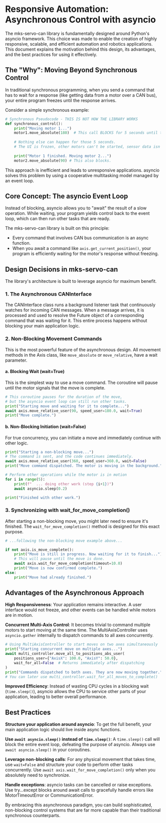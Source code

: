 # Responsive Automation: Asynchronous Control with asyncio

The mks-servo-can library is fundamentally designed around Python's asyncio framework. This choice was made to enable the creation of highly responsive, scalable, and efficient automation and robotics applications. This document explains the motivation behind this design, its advantages, and the best practices for using it effectively.

## The "Why": Moving Beyond Synchronous Control

In traditional synchronous programming, when you send a command that has to wait for a response (like getting data from a motor over a CAN bus), your entire program freezes until the response arrives.

Consider a simple synchronous example:

```python
# Synchronous Pseudocode - THIS IS NOT HOW THE LIBRARY WORKS
def synchronous_control():
    print("Moving motor 1...")
    motor1.move_absolute(180)  # This call BLOCKS for 5 seconds until the move is done
    
    # Nothing else can happen for those 5 seconds.
    # The UI is frozen, other motors can't be started, sensor data isn't processed.
    
    print("Motor 1 finished. Moving motor 2...")
    motor2.move_absolute(90) # This also blocks.
```

This approach is inefficient and leads to unresponsive applications. asyncio solves this problem by using a cooperative multitasking model managed by an event loop.

## Core Concept: The asyncio Event Loop

Instead of blocking, asyncio allows you to "await" the result of a slow operation. While waiting, your program yields control back to the event loop, which can then run other tasks that are ready.

The mks-servo-can library is built on this principle:
- Every command that involves CAN bus communication is an async function.
- When you await a command like `axis.get_current_position()`, your program is efficiently waiting for the motor's response without freezing.

## Design Decisions in mks-servo-can

The library's architecture is built to leverage asyncio for maximum benefit.

### 1. The Asynchronous CANInterface

The CANInterface class runs a background listener task that continuously watches for incoming CAN messages. When a message arrives, it is processed and used to resolve the Future object of a corresponding command that was waiting for it. This entire process happens without blocking your main application logic.

### 2. Non-Blocking Movement Commands

This is the most powerful feature of the asynchronous design. All movement methods in the Axis class, like `move_absolute` or `move_relative`, have a wait parameter.

#### a. Blocking Wait (wait=True)

This is the simplest way to use a move command. The coroutine will pause until the motor signals that the move is complete.

```python
# This coroutine pauses for the duration of the move,
# but the asyncio event loop can still run other tasks.
print("Starting move and waiting for it to complete...")
await axis.move_relative_user(90, speed_user=180.0, wait=True)
print("Move complete.")
```

#### b. Non-Blocking Initiation (wait=False)

For true concurrency, you can initiate a move and immediately continue with other logic.

```python
print("Starting a non-blocking move...")
# The command is sent, and the code continues immediately.
await axis.move_relative_user(360, speed_user=360.0, wait=False)
print("Move command dispatched. The motor is moving in the background.")

# Perform other operations while the motor is in motion
for i in range(5):
    print(f"  ... doing other work (step {i+1})")
    await asyncio.sleep(0.2)

print("Finished with other work.")
```

### 3. Synchronizing with wait_for_move_completion()

After starting a non-blocking move, you might later need to ensure it's finished. The `wait_for_move_completion()` method is designed for this exact purpose.

```python
# ...following the non-blocking move example above...

if not axis.is_move_complete():
    print("Move is still in progress. Now waiting for it to finish...")
    # This will pause until the move is done.
    await axis.wait_for_move_completion(timeout=10.0)
    print("Move is now confirmed complete.")
else:
    print("Move had already finished.")
```

## Advantages of the Asynchronous Approach

**High Responsiveness**: Your application remains interactive. A user interface would not freeze, and other events can be handled while motors are in motion.

**Concurrent Multi-Axis Control**: It becomes trivial to command multiple motors to start moving at the same time. The MultiAxisController uses `asyncio.gather` internally to dispatch commands to all axes concurrently.

```python
# Using MultiAxisController to start moves on two axes simultaneously
print("Starting concurrent move on multiple axes...")
await multi_controller.move_all_to_positions_abs_user(
    positions_user={"AxisX": 100.0, "AxisY": 50.0},
    wait_for_all=False  # Returns immediately after dispatching
)
print("Commands dispatched to both axes. They are now moving together.")
# You can later use multi_controller.wait_for_all_moves_to_complete()
```

**Improved Efficiency**: Instead of wasting CPU cycles in a blocking wait (`time.sleep()`), asyncio allows the CPU to service other parts of your application, leading to better overall performance.

## Best Practices

**Structure your application around asyncio**: To get the full benefit, your main application logic should live inside async functions.

**Use `await asyncio.sleep()` instead of `time.sleep()`**: A `time.sleep()` call will block the entire event loop, defeating the purpose of asyncio. Always use `await asyncio.sleep()` in your coroutines.

**Leverage non-blocking calls**: For any physical movement that takes time, use `wait=False` and structure your code to perform other tasks concurrently. Use `await axis.wait_for_move_completion()` only when you absolutely need to synchronize.

**Handle exceptions**: asyncio tasks can be cancelled or raise exceptions. Use try...except blocks around await calls to gracefully handle errors like MotorTimeoutError or CommunicationError.

By embracing this asynchronous paradigm, you can build sophisticated, non-blocking control systems that are far more capable than their traditional synchronous counterparts.